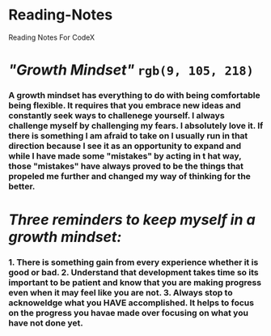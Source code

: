 # Reading-Notes
Reading Notes For CodeX
# *"Growth Mindset"* `rgb(9, 105, 218)`
### A growth mindset has everything to do with being comfortable being flexible. It requires that you embrace new ideas and constantly seek ways to challenege yourself. I always challenge myself by challenging my fears. I absolutely love it. If there is something I am afraid to take on I usually run in that direction because I see it as an opportunity to expand and while I have made some "mistakes" by acting in t hat way, those "mistakes" have always proved to be the things that propeled me further and changed my way of thinking for the better.
# *Three reminders to keep myself in a growth mindset:*
### 1. There is something gain from every experience whether it is good or bad. 2. Understand that development takes time so its important to be patient and know that you are making progress even when it may feel like you are not. 3. Always stop to acknoweldge what you HAVE accomplished. It helps to focus on the progress you havae made over focusing on what you have not done yet.

